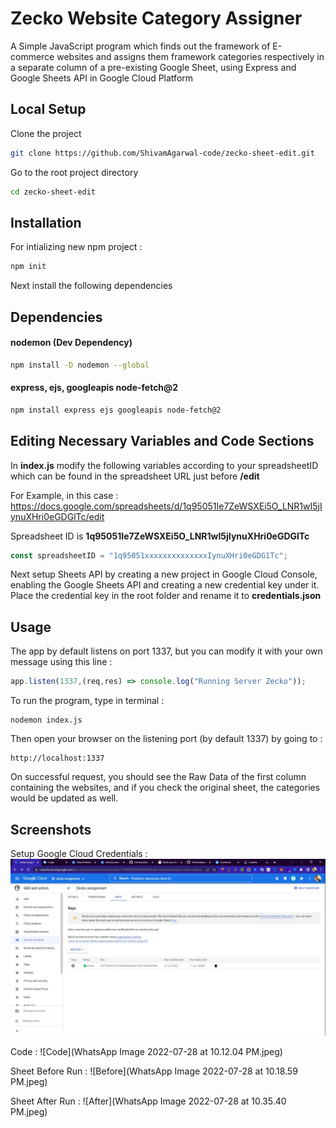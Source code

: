 
# Zecko Website Category Assigner

A Simple JavaScript program which finds out the framework of E-commerce websites and assigns them framework categories respectively in a separate column of a pre-existing Google Sheet, using Express and Google Sheets API in Google Cloud Platform


## Local Setup

Clone the project

```bash
git clone https://github.com/ShivamAgarwal-code/zecko-sheet-edit.git
```

Go to the root project directory

```bash
cd zecko-sheet-edit
```


## Installation

For intializing new npm project :

```bash
npm init
```
Next install the following dependencies
## Dependencies

#### nodemon (Dev Dependency)

```bash
npm install -D nodemon --global
```

#### express, ejs, googleapis node-fetch@2

```bash
npm install express ejs googleapis node-fetch@2
```


## Editing Necessary Variables and Code Sections

In **index.js** modify the following variables according to your spreadsheetID which can be found in the spreadsheet URL just before **/edit**

For Example, in this case :
https://docs.google.com/spreadsheets/d/1q95051Ie7ZeWSXEi5O_LNR1wI5jIynuXHri0eGDGlTc/edit

Spreadsheet ID is **1q95051Ie7ZeWSXEi5O_LNR1wI5jIynuXHri0eGDGlTc**

```javascript
const spreadsheetID = "1q95051xxxxxxxxxxxxxxIynuXHri0eGDG1Tc";
```

Next setup Sheets API by creating a new project in Google Cloud Console, enabling the Google Sheets API and creating a new credential key under it. Place the credential key in the root folder and rename it to **credentials.json**
## Usage

The app by default listens on port 1337, but you can modify it with your own message using this line :

```javascript
app.listen(1337,(req,res) => console.log("Running Server Zecko"));
```

To run the program, type in terminal :
```
nodemon index.js
```

Then open your browser on the listening port (by default 1337) by going to :
```
http://localhost:1337
```

On successful request, you should see the Raw Data of the first column containing the websites, and if you check the original sheet, the categories would be updated as well.


## Screenshots

Setup Google Cloud Credentials :
![Cloud](https://github.com/ShivamAgarwal-code/zecko-sheet-edit/blob/main/WhatsApp%20Image%202022-07-28%20at%2010.11.24%20PM.jpeg)

Code :
![Code](WhatsApp Image 2022-07-28 at 10.12.04 PM.jpeg)

Sheet Before Run :
![Before](WhatsApp Image 2022-07-28 at 10.18.59 PM.jpeg)

Sheet After Run :
![After](WhatsApp Image 2022-07-28 at 10.35.40 PM.jpeg)
